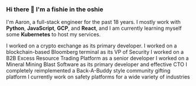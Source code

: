 ### Hi there 👋 I'm a fishie in the oshie

I'm Aaron, a full-stack engineer for the past 18 years. I mostly work with **Python**, **JavaScript**, **GCP**, and **React**, and I am currently learning myself some **Kubernetes** to host my services.

I worked on a crypto exchange as its primary developer.
I worked on a blockchain-based Bloomberg terminal as its VP of Security
I worked on a B2B Excess Resource Trading Platform as a senior developer
I worked on a Mineral Mining Blast Software as its primary developer and effective CTO
I completely reimplemented a Back-A-Buddy style community gifting platform
I currently work on safety platforms for a wide variety of industries
